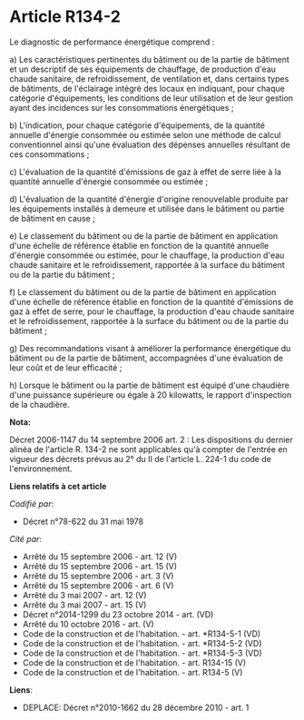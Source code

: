 # Article R134-2

Le diagnostic de performance énergétique comprend :

a) Les caractéristiques pertinentes du bâtiment ou de la partie de bâtiment et un descriptif de ses équipements de chauffage,
de production d'eau chaude sanitaire, de refroidissement, de ventilation et, dans certains types de bâtiments, de l'éclairage
intégré des locaux en indiquant, pour chaque catégorie d'équipements, les conditions de leur utilisation et de leur gestion
ayant des incidences sur les consommations énergétiques ;

b) L'indication, pour chaque catégorie d'équipements, de la quantité annuelle d'énergie consommée ou estimée selon une
méthode de calcul conventionnel ainsi qu'une évaluation des dépenses annuelles résultant de ces consommations ;

c) L'évaluation de la quantité d'émissions de gaz à effet de serre liée à la quantité annuelle d'énergie consommée ou
estimée ;

d) L'évaluation de la quantité d'énergie d'origine renouvelable produite par les équipements installés à demeure et utilisée
dans le bâtiment ou partie de bâtiment en cause ;

e) Le classement du bâtiment ou de la partie de bâtiment en application d'une échelle de référence établie en fonction de la
quantité annuelle d'énergie consommée ou estimée, pour le chauffage, la production d'eau chaude sanitaire et le
refroidissement, rapportée à la surface du bâtiment ou de la partie du bâtiment ;

f) Le classement du bâtiment ou de la partie de bâtiment en application d'une échelle de référence établie en fonction de la
quantité d'émissions de gaz à effet de serre, pour le chauffage, la production d'eau chaude sanitaire et le refroidissement,
rapportée à la surface du bâtiment ou de la partie du bâtiment ;

g) Des recommandations visant à améliorer la performance énergétique du bâtiment ou de la partie de bâtiment, accompagnées
d'une évaluation de leur coût et de leur efficacité ;

h) Lorsque le bâtiment ou la partie de bâtiment est équipé d'une chaudière d'une puissance supérieure ou égale à 20
kilowatts, le rapport d'inspection de la chaudière.

**Nota:**

Décret 2006-1147 du 14 septembre 2006 art. 2 : Les dispositions du dernier alinéa de l'article R. 134-2 ne sont applicables
qu'à compter de l'entrée en vigueur des décrets prévus au 2° du II de l'article L. 224-1 du code de l'environnement.

**Liens relatifs à cet article**

_Codifié par_:

  - Décret n°78-622 du 31 mai 1978

_Cité par_:

  - Arrêté du 15 septembre 2006 - art. 12 (V)
  - Arrêté du 15 septembre 2006 - art. 15 (V)
  - Arrêté du 15 septembre 2006 - art. 3 (V)
  - Arrêté du 15 septembre 2006 - art. 6 (V)
  - Arrêté du 3 mai 2007 - art. 12 (V)
  - Arrêté du 3 mai 2007 - art. 15 (V)
  - Décret n°2014-1299 du 23 octobre 2014 - art. (VD)
  - Arrêté du 10 octobre 2016 - art. (V)
  - Code de la construction et de l'habitation. - art. *R134-5-1 (VD)
  - Code de la construction et de l'habitation. - art. *R134-5-2 (VD)
  - Code de la construction et de l'habitation. - art. *R134-5-3 (VD)
  - Code de la construction et de l'habitation. - art. R134-15 (V)
  - Code de la construction et de l'habitation. - art. R134-5 (V)

**Liens**:

  - DEPLACE: Décret n°2010-1662 du 28 décembre 2010 - art. 1
